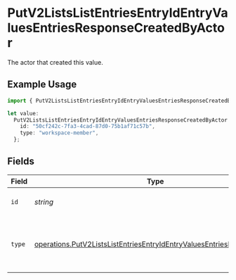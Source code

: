 # PutV2ListsListEntriesEntryIdEntryValuesEntriesResponseCreatedByActor

The actor that created this value.

## Example Usage

```typescript
import { PutV2ListsListEntriesEntryIdEntryValuesEntriesResponseCreatedByActor } from "attio-js/models/operations";

let value:
  PutV2ListsListEntriesEntryIdEntryValuesEntriesResponseCreatedByActor = {
    id: "50cf242c-7fa3-4cad-87d0-75b1af71c57b",
    type: "workspace-member",
  };
```

## Fields

| Field                                                                                                                                                          | Type                                                                                                                                                           | Required                                                                                                                                                       | Description                                                                                                                                                    |
| -------------------------------------------------------------------------------------------------------------------------------------------------------------- | -------------------------------------------------------------------------------------------------------------------------------------------------------------- | -------------------------------------------------------------------------------------------------------------------------------------------------------------- | -------------------------------------------------------------------------------------------------------------------------------------------------------------- |
| `id`                                                                                                                                                           | *string*                                                                                                                                                       | :heavy_minus_sign:                                                                                                                                             | An ID to identify the actor.                                                                                                                                   |
| `type`                                                                                                                                                         | [operations.PutV2ListsListEntriesEntryIdEntryValuesEntriesResponseType](../../models/operations/putv2listslistentriesentryidentryvaluesentriesresponsetype.md) | :heavy_minus_sign:                                                                                                                                             | The type of actor. [Read more information on actor types here](/docs/actors).                                                                                  |